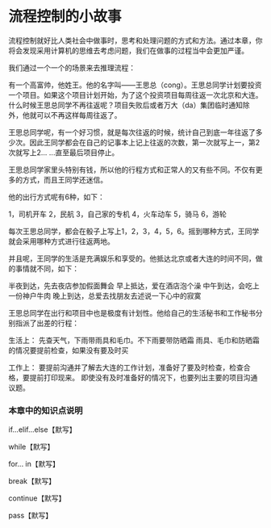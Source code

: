 # 流程控制的小故事



流程控制就好比人类社会中做事时，思考和处理问题的方式和方法。通过本章，你将会发现采用计算机的思维去考虑问题，我们在做事的过程当中会更加严谨。

我们通过一个一个的场景来去推理流程：

有一个高富帅，他姓王。他的名字叫——王思总（cong）。王思总同学计划要投资一个项目。如果这个项目计划开始，为了这个投资项目每周往返一次北京和大连。什么时候王思总同学不再往返呢？项目失败后或者万大（da）集团临时通知除外，他就可以不再这样每周往返了。

王思总同学呢，有一个好习惯，就是每次往返的时候，统计自己到底一年往返了多少次。因此王同学都会在自己的记事本上记上往返的次数，第一次就写上一，第2次就写上2... ...直至最后项目停止。

王思总同学家里头特别有钱，所以他的行程方式和正常人的又有些不同。不仅有更多的方式，而且王同学还迷信。

他的出行方式呢有6种，如下：

1，司机开车
2，民航
3，自己家的专机
4，火车动车
5，骑马
6，游轮

每次王思总同学，都会在骰子上写上1，2，3，4，5，6。摇到哪种方式，王同学就会采用哪种方式进行往返两地。

并且呢，王同学的生活是充满娱乐和享受的。他抵达北京或者大连的时间不同，做的事情就不同，如下：

半夜到达，先去夜店参加假面舞会
早上抵达，爱在酒店泡个澡
中午到达，会吃上一份神户牛肉
晚上到达，总爱去找朋友去述说一下心中的寂寞

王思总同学在出行和项目中也是极度有计划性。他给自己的生活秘书和工作秘书分别指派了出差的行程：

生活上：
先查天气，下雨带雨具和毛巾。不下雨要带防晒霜
雨具、毛巾和防晒霜的情况要提前检查，如果没有要及时买

工作上：
要提前沟通并了解去大连的工作计划，准备好了要及时检查，检查合格，要提前打印现来。
即使没有及时准备好的情况下，也要列出主要的项目沟通议题。

### 本章中的知识点说明

if...elif...else【默写】

while【默写】

for... in【默写】

break【默写】

continue【默写】

pass【默写】